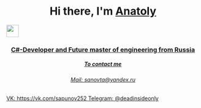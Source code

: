 <h1 align="center">Hi there, I'm <a href="https://github.com/Sapunov-Anatoly" target="_blank">Anatoly</h1> 
<img src="https://github.com/blackcater/blackcater/raw/main/images/Hi.gif" height="32"/></h1>
<h3 align="center">C#-Developer and Future master of engineering from Russia</h3>
<h5 align="center">To contact me</h5>
<h6 align="center">Mail: sanovta@yandex.ru </h6>
<h7 align="center">VK: https://vk.com/sapunov252</h7>
<h8 align="center">Telegram: @deadinsideonly</h8>
